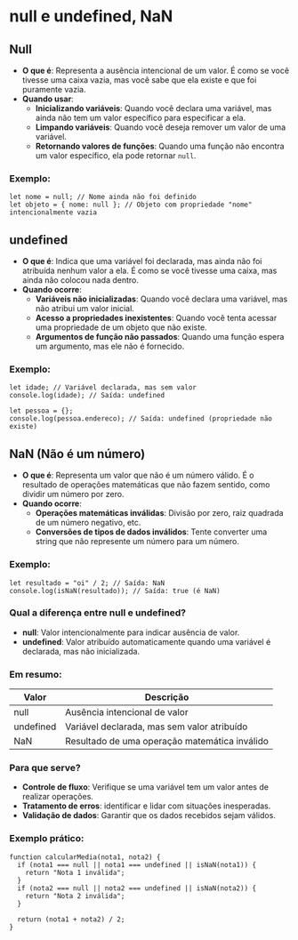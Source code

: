 # null e undefined, NaN

## Null

- **O que é**: Representa a ausência intencional de um valor. É como se você tivesse uma caixa vazia, mas você sabe que ela existe e que foi puramente vazia.
- **Quando usar**:
    - **Inicializando variáveis**: Quando você declara uma variável, mas ainda não tem um valor específico para especificar a ela.
    - **Limpando variáveis**: Quando você deseja remover um valor de uma variável.
    - **Retornando valores de funções**: Quando uma função não encontra um valor específico, ela pode retornar `null`.

### Exemplo:

```
let nome = null; // Nome ainda não foi definido
let objeto = { nome: null }; // Objeto com propriedade "nome" intencionalmente vazia
```

## undefined

- **O que é**: Indica que uma variável foi declarada, mas ainda não foi atribuída nenhum valor a ela. É como se você tivesse uma caixa, mas ainda não colocou nada dentro.
- **Quando ocorre**:
    - **Variáveis ​​não inicializadas**: Quando você declara uma variável, mas não atribui um valor inicial.
    - **Acesso a propriedades inexistentes**: Quando você tenta acessar uma propriedade de um objeto que não existe.
    - **Argumentos de função não passados**: Quando uma função espera um argumento, mas ele não é fornecido.

### Exemplo:

```
let idade; // Variável declarada, mas sem valor
console.log(idade); // Saída: undefined

let pessoa = {};
console.log(pessoa.endereco); // Saída: undefined (propriedade não existe)
```

## NaN (Não é um número)

- **O que é**: Representa um valor que não é um número válido. É o resultado de operações matemáticas que não fazem sentido, como dividir um número por zero.
- **Quando ocorre**:
    - **Operações matemáticas inválidas**: Divisão por zero, raiz quadrada de um número negativo, etc.
    - **Conversões de tipos de dados inválidos**: Tente converter uma string que não represente um número para um número.

### Exemplo:

```
let resultado = "oi" / 2; // Saída: NaN
console.log(isNaN(resultado)); // Saída: true (é NaN)
```

### Qual a diferença entre null e undefined?

- **null**: Valor intencionalmente para indicar ausência de valor.
- **undefined**: Valor atribuído automaticamente quando uma variável é declarada, mas não inicializada.

### Em resumo:

| **Valor**|**Descrição**|
|-----------|-----------|
|null|Ausência intencional de valor|
|undefined|Variável declarada, mas sem valor atribuído|
|NaN|Resultado de uma operação matemática inválido|

### Para que serve?

- **Controle de fluxo**: Verifique se uma variável tem um valor antes de realizar operações.
- **Tratamento de erros**: identificar e lidar com situações inesperadas.
- **Validação de dados**: Garantir que os dados recebidos sejam válidos.

### Exemplo prático:

```
function calcularMedia(nota1, nota2) {
  if (nota1 === null || nota1 === undefined || isNaN(nota1)) {
    return "Nota 1 inválida";
  }
  if (nota2 === null || nota2 === undefined || isNaN(nota2)) {
    return "Nota 2 inválida";
  }

  return (nota1 + nota2) / 2;
}
```